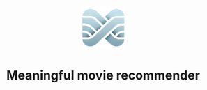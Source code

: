<p align="center">
  <img width=20% height=20% src=logo.svg>
</p>

<h1 align="center">Meaningful movie recommender</h1>


